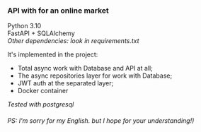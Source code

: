 ### API with for an online market 

Python 3.10  <br>
FastAPI + SQLAlchemy<br>
<i>Other dependencies: look in requirements.txt</i>

It's implemented in the project: <br>
- Total async work with Database and API at all; <br>
- The async repositories layer for work with Database; <br>
- JWT auth at the separated layer; <br>
- Docker container<br>

<i> Tested with postgresql </i>



###### <i> PS: I'm sorry for my English. but I hope for your understanding!)